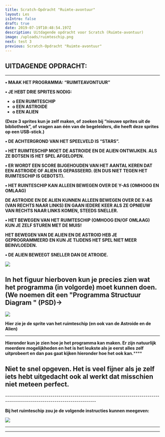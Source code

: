 ```yaml
---
title: Scratch-Opdracht "Ruimte-avontuur"
layout: Les
isIntro: false
draft: true
date: 2019-07-19T10:48:54.197Z
description: Uitdagende opdracht voor Scratch (Ruimte-avontuur)
image: /uploads/ruimteschip.png
next: test 3
previous: Scratch-Opdracht "Ruimte-avontuur"
---
```

## **UITDAGENDE OPDRACHT:**

- - -

**•	MAAK HET PROGRAMMA:  “RUIMTEAVONTUUR”**

**•	JE HEBT DRIE SPRITES NODIG:**

* **o	EEN RUIMTESCHIP**
* **o	EEN ASTROIDE**
* **o	EEN ALIEN**

**(Deze 3 sprites kun je zelf maken, of** **zoeken bij “nieuwe sprites uit de bibliotheek”, of** **vragen aan één van de begeleiders, die heeft deze sprites op een USB-stick.)**

**•	DE ACHTERGROND VAN HET SPEELVELD IS “STARS”.**

**•	HET RUIMTESCHIP MOET DE ASTROIDE EN DE ALIEN ONTWIJKEN. ALS ZE BOTSEN IS HET SPEL AFGELOPEN.**

**•	ER WORDT EEN SCORE BIJGEHOUDEN VAN HET AANTAL KEREN DAT EEN ASTROIDE OF ALIEN IS GEPASSEERD. (EN DUS NIET TEGEN HET RUIMTESCHIP IS GEBOTST).**

**•	HET RUINTESCHIP KAN ALLEEN BEWEGEN OVER DE Y-AS (OMHOOG EN OMLAAG)**

**DE ASTROIDE EN DE ALIEN KUNNEN ALLEEN BEWEGEN OVER DE X-AS (VAN RECHTS NAAR LINKS) EN GAAN IEDERE KEER ALS ZE OPNIEUW VAN RECHTS NAAR LINKS KOMEN, STEEDS SNELLER.**

**•	HET BEWEGEN VAN HET RUIMTESCHIP (OMHOOG EN/OF OMLAAG) KUN JE ZELF STUREN MET DE MUIS!**

**HET BEWEGEN VAN DE ALIEN EN DE ASTROID HEB JE GEPROGRAMMEERD EN KUN JE TIJDENS HET SPEL NIET MEER BEINVLOEDEN.**

**•	DE ALIEN BEWEEGT SNELLER DAN DE ATROIDE.**

![](/uploads/psd-ruimteschip.png)

## **In het figuur hierboven kun je precies zien wat het programma (in volgorde) moet kunnen doen. (We noemen dit een  "Programma Structuur Diagram " (PSD)->** 

![](/uploads/ruimteschip-sprites.png)

**Hier zie je de sprite van het ruimteschip (en ook van de Astroide en de Alien)** 

****

**Hieronder kun je zien hoe je het programma kan maken. Er zijn natuurlijk meerdere mogelijkheden en het is het leukste als je eerst alles zelf uitprobeert en dan pas gaat kijken hieronder hoe het ook kan.******

## **Niet te snel opgeven. Het is veel fijner als je zelf iets hebt uitgedacht ook al werkt dat misschien niet meteen perfect.**











\----------------------------------------------------------------------------------------------------------------------------











**Bij het ruimteschip zou je de volgende instructies kunnen meegeven:**

![](/uploads/instrucries-bij-sprite-ruimteschip.png)

- - -

- - -

![]()
